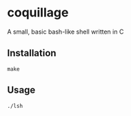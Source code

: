 # coquillage
A small, basic bash-like shell written in C

## Installation

~~~
make
~~~

## Usage
~~~
./lsh
~~~
